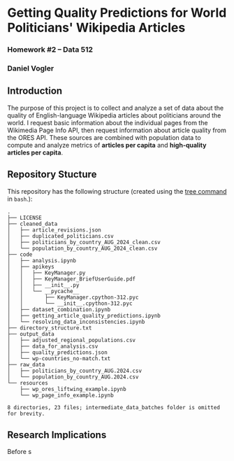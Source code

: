# Getting Quality Predictions for World Politicians' Wikipedia Articles

### Homework #2 – Data 512
### Daniel Vogler

## Introduction

The purpose of this project is to collect and analyze a set of data about the quality of English-language Wikipedia articles about politicians around the world. I request basic information about the individual pages from the Wikimedia Page Info API, then request information about article quality from the ORES API. These sources are combined with population data to compute and analyze metrics of **articles per capita** and **high-quality articles per capita**.

## Repository Stucture

This repository has the following structure (created using the [tree command](https://stackoverflow.com/questions/2444402/how-do-i-display-a-tree-of-things-in-bash) in `bash`.):

```
.
├── LICENSE
├── cleaned_data
│   ├── article_revisions.json
│   ├── duplicated_politicians.csv
│   ├── politicians_by_country_AUG_2024_clean.csv
│   └── population_by_country_AUG_2024_clean.csv
├── code
│   ├── analysis.ipynb
│   ├── apikeys
│   │   ├── KeyManager.py
│   │   ├── KeyManager_BriefUserGuide.pdf
│   │   ├── __init__.py
│   │   └── __pycache__
│   │       ├── KeyManager.cpython-312.pyc
│   │       └── __init__.cpython-312.pyc
│   ├── dataset_combination.ipynb
│   ├── getting_article_quality_predictions.ipynb
│   └── resolving_data_inconsistencies.ipynb
├── directory_structure.txt
├── output_data
│   ├── adjusted_regional_populations.csv
│   ├── data_for_analysis.csv
│   ├── quality_predictions.json
│   └── wp-countries_no-match.txt
├── raw_data
│   ├── politicians_by_country_AUG.2024.csv
│   └── population_by_country_AUG.2024.csv
└── resources
    ├── wp_ores_liftwing_example.ipynb
    └── wp_page_info_example.ipynb

8 directories, 23 files; intermediate_data_batches folder is omitted for brevity.

```

## Research Implications

Before s

